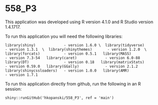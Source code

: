 # 558_P3

This application was developed using R version 4.1.0 and R Studio version 1.4.1717.

To run this application you will need the following libraries:

`library(shiny)             - version 1.6.0 \ 
library(tidyverse)         - version 1.3.1  \ 
library(shinythemes)       - version 1.2.0  \
library(forcats)           - version 0.5.1  
library(MASS)              - version 7.3-54  
library(caret)             - version 6.0-88  
library(DT)                - version 0.18  
library(matrixStats)       - version 0.59.0  
library(GGally)            - version 2.1.2  
library(shinycssloaders)   - version 1.0.0  
library(AMR)               - version 1.7.1`

To run this application directly from github, run the following in an R session:

`shiny::runGitHub('hkopanski/558_P3', ref = 'main')`
